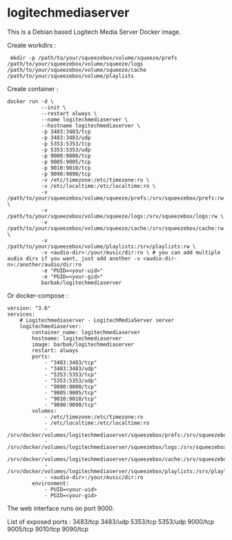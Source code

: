 # logitechmediaserver

This is a Debian based Logitech Media Server Docker image.

Create workdirs :

     mkdir -p /path/to/your/squeezebox/volume/squeeze/prefs /path/to/your/squeezebox/volume/squeeze/logs /path/to/your/squeezebox/volume/squeeze/cache /path/to/your/squeezebox/volume/playlists

Create container :

    docker run -d \
               --init \
               --restart always \
               --name logitechmediaserver \
               --hostname logitechmediaserver \
               -p 3483:3483/tcp
               -p 3483:3483/udp
               -p 5353:5353/tcp
               -p 5353:5353/udp
               -p 9000:9000/tcp
               -p 9005:9005/tcp
               -p 9010:9010/tcp
               -p 9090:9090/tcp
               -v /etc/timezone:/etc/timezone:ro \
               -v /etc/localtime:/etc/localtime:ro \
               -v /path/to/your/squeezebox/volume/squeeze/prefs:/srv/squeezebox/prefs:rw \
               -v /path/to/your/squeezebox/volume/squeeze/logs:/srv/squeezebox/logs:rw \
               -v /path/to/your/squeezebox/volume/squeeze/cache:/srv/squeezebox/cache:rw \
               -v /path/to/your/squeezebox/volume/playlists:/srv/playlists:rw \
               -v <audio-dir>:/your/music/dir:ro \ # you can add multiple audio dirs if you want, just add another -v <audio-dir-n>:/another/audio/dir:ro
               -e "PUID=<your-uid>"
               -e "PGID=<your-gid>"
               barbak/logitechmediaserver

Or docker-compose :

    version: "3.6"
    services:
        # Logitechmediaserver - LogitechMediaServer server
        logitechmediaserver:
            container_name: logitechmediaserver
            hostname: logitechmediaserver
            image: barbak/logitechmediaserver
            restart: always
            ports:
                - "3483:3483/tcp"
                - "3483:3483/udp"
                - "5353:5353/tcp"
                - "5353:5353/udp"
                - "9000:9000/tcp"
                - "9005:9005/tcp"
                - "9010:9010/tcp"
                - "9090:9090/tcp"
            volumes:
                - /etc/timezone:/etc/timezone:ro
                - /etc/localtime:/etc/localtime:ro
                - /srv/docker/volumes/logitechmediaserver/squeezebox/prefs:/srv/squeezebox/prefs
                - /srv/docker/volumes/logitechmediaserver/squeezebox/logs:/srv/squeezebox/logs
                - /srv/docker/volumes/logitechmediaserver/squeezebox/cache:/srv/squeezebox/cache
                - /srv/docker/volumes/logitechmediaserver/squeezebox/playlists:/srv/playlists
                - <audio-dir>:/your/music/dir:ro
            environment:
                - PUID=<your-uid>
                - PGID=<your-gid>
                
The web interface runs on port 9000.

List of exposed ports : 3483/tcp 3483/udp 5353/tcp 5353/udp 9000/tcp 9005/tcp 9010/tcp 9090/tcp
